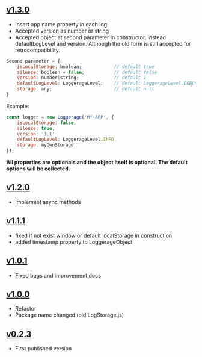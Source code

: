 ## [v1.3.0](https://github.com/lmfresneda/loggerage/releases/tag/1.3.0)

* Insert app name property in each log
* Accepted version as number or string
* Accepted object at second parameter in constructor, instead defaultLogLevel and version. Although the old form is still accepted for retrocompatibility.

```javascript
Second parameter = {
    isLocalStorage: boolean;            // default true
    silence: boolean = false;           // default false
    version: number|string;             // default 1
    defaultLogLevel: LoggerageLevel;    // default LoggerageLevel.DEBUG;
    storage: any;                       // default null
}
```

Example:

```javascript
const logger = new Loggerage('MY-APP', {
    isLocalStorage: false,
    silence: true,
    version: '1.1'
    defaultLogLevel: LoggerageLevel.INFO,
    storage: myOwnStorage
});
```

**All properties are optionals and the object itself is optional. The default options will be collected.**

## [v1.2.0](https://github.com/lmfresneda/loggerage/releases/tag/1.2.0)

* Implement async methods

## [v1.1.1](https://github.com/lmfresneda/loggerage/releases/tag/1.1.1)

* fixed if not exist window or default localStorage in construction
* added timestamp property to LoggerageObject

## [v1.0.1](https://github.com/lmfresneda/loggerage/releases/tag/1.0.1)

* Fixed bugs and improvement docs

## [v1.0.0](https://github.com/lmfresneda/loggerage/releases/tag/1.0.0)

* Refactor
* Package name changed (old LogStorage.js)

## [v0.2.3](https://github.com/lmfresneda/loggerage/releases/tag/0.2.3)

* First published version
